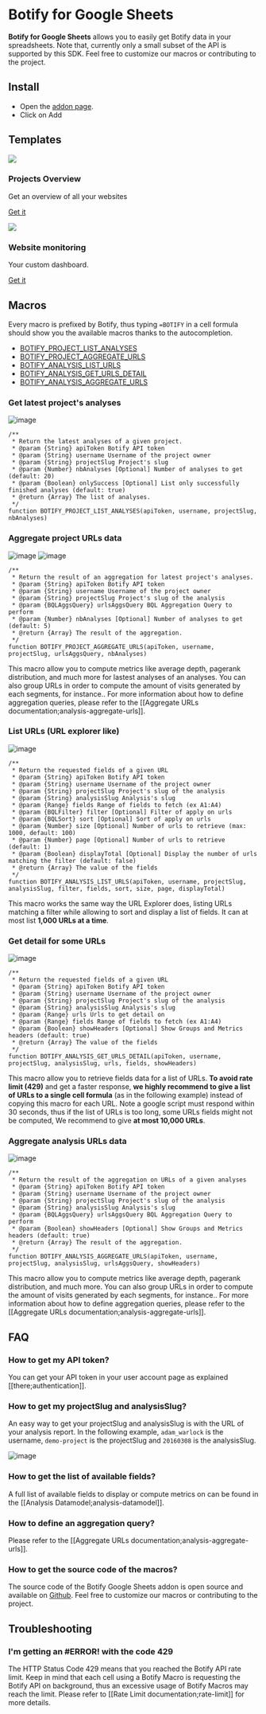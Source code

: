 # Botify for Google Sheets

**Botify for Google Sheets** allows you to easily get Botify data in your spreadsheets.
Note that, currently only a small subset of the API is supported by this SDK. Feel free to customize our macros or contributing to the project.


## Install

- Open the [addon page](https://chrome.google.com/webstore/detail/botify-macros/albleinfohecbdikaabneehekfmdgimk).
- Click on Add


## Templates
<div class="row"><div class="col-sm-12 col-md-6"><div class="thumbnail"><img src="https://cloud.githubusercontent.com/assets/1886834/22734076/b4d63a2e-edf4-11e6-9f1f-1dff6e8c83c8.png"><div class="caption"><h3>Projects Overview</h3><p>Get an overview of all your websites</p><p><a href="https://docs.google.com/spreadsheets/d/1Vj8zS0On8cUMWIYF2pNBOdaFrbKQ-U2IhUqv2bz0aOM/copy" class="btn btn-default" role="button">Get it</a></p></div></div></div><div class="col-sm-12 col-md-6"><div class="thumbnail"><img src="https://cloud.githubusercontent.com/assets/1886834/22792825/5c0420fa-eeee-11e6-938f-192ce59c9e15.gif"><div class="caption"><h3>Website monitoring</h3><p>Your custom dashboard.</p><p><a href="https://docs.google.com/spreadsheets/d/1RnpQemI3jZbCfGUbo-uleTHHFRLWibE6BTw6BE1U8bo/copy" class="btn btn-default" role="button">Get it</a></p></div></div></div></div>


## Macros

Every macro is prefixed by Botify, thus typing `=BOTIFY` in a cell formula  should show you the available macros thanks to the autocompletion.

- [BOTIFY_PROJECT_LIST_ANALYSES](#get-latest-projects-analyses)
- [BOTIFY_PROJECT_AGGREGATE_URLS](#aggregate-project-urls-data)
- [BOTIFY_ANALYSIS_LIST_URLS](#list-urls-url-explorer-like)
- [BOTIFY_ANALYSIS_GET_URLS_DETAIL](#get-detail-for-some-urls)
- [BOTIFY_ANALYSIS_AGGREGATE_URLS](#aggregate-analysis-urls-data)

### Get latest project's analyses

![image](https://cloud.githubusercontent.com/assets/1886834/14713052/e3dfa7e8-07df-11e6-9f23-52d7c9275a94.png)

```JS
/**
 * Return the latest analyses of a given project.
 * @param {String} apiToken Botify API token
 * @param {String} username Username of the project owner
 * @param {String} projectSlug Project's slug
 * @param {Number} nbAnalyses [Optional] Number of analyses to get (default: 20)
 * @param {Boolean} onlySuccess [Optional] List only successfully finished analyses (default: true)
 * @return {Array} The list of analyses.
 */
function BOTIFY_PROJECT_LIST_ANALYSES(apiToken, username, projectSlug, nbAnalyses)
```
### Aggregate project URLs data

![image](https://cloud.githubusercontent.com/assets/1886834/21591935/2bd3e4d6-d109-11e6-89dd-e1bd9b3a48a3.png)
![image](https://cloud.githubusercontent.com/assets/1886834/21591947/49fdef7e-d109-11e6-85bb-63a5be04b019.png)

```JS
/**
 * Return the result of an aggregation for latest project's analyses.
 * @param {String} apiToken Botify API token
 * @param {String} username Username of the project owner
 * @param {String} projectSlug Project's slug of the analysis
 * @param {BQLAggsQuery} urlsAggsQuery BQL Aggregation Query to perform
 * @param {Number} nbAnalyses [Optional] Number of analyses to get (default: 5)
 * @return {Array} The result of the aggregation.
 */
function BOTIFY_PROJECT_AGGREGATE_URLS(apiToken, username, projectSlug, urlsAggsQuery, nbAnalyses)
```

This macro allow you to compute metrics like average depth, pagerank distribution, and much more for lastest analyses of an analyses.
You can also group URLs in order to compute the amount of visits generated by each segments, for instance..
For more information about how to define aggregation queries, please refer to the [[Aggregate URLs documentation;analysis-aggregate-urls]].


### List URLs (URL explorer like)

![image](https://cloud.githubusercontent.com/assets/1886834/21352834/a0348eb6-c6c3-11e6-8702-2601d2ba905b.png)

```JS
/**
 * Return the requested fields of a given URL
 * @param {String} apiToken Botify API token
 * @param {String} username Username of the project owner
 * @param {String} projectSlug Project's slug of the analysis
 * @param {String} analysisSlug Analysis's slug
 * @param {Range} fields Range of fields to fetch (ex A1:A4)
 * @param {BQLFilter} filter [Optional] Filter of apply on urls
 * @param {BQLSort} sort [Optional] Sort of apply on urls
 * @param {Number} size [Optional] Number of urls to retrieve (max: 1000, default: 100)
 * @param {Number} page [Optional] Number of urls to retrieve (default: 1)
 * @param {Boolean} displayTotal [Optional] Display the number of urls matching the filter (default: false)
 * @return {Array} The value of the fields
 */
function BOTIFY_ANALYSIS_LIST_URLS(apiToken, username, projectSlug, analysisSlug, filter, fields, sort, size, page, displayTotal)
```

This macro works the same way the URL Explorer does, listing URLs matching a filter while allowing to sort and display a list of fields. It can at most list **1,000 URLs at a time**.


### Get detail for some URLs

![image](https://cloud.githubusercontent.com/assets/1886834/14742239/625eb72e-089b-11e6-95c2-d0897355982e.png)

```JS
/**
 * Return the requested fields of a given URL
 * @param {String} apiToken Botify API token
 * @param {String} username Username of the project owner
 * @param {String} projectSlug Project's slug of the analysis
 * @param {String} analysisSlug Analysis's slug
 * @param {Range} urls Urls to get detail on
 * @param {Range} fields Range of fields to fetch (ex A1:A4)
 * @param {Boolean} showHeaders [Optional] Show Groups and Metrics headers (default: true)
 * @return {Array} The value of the fields
 */
function BOTIFY_ANALYSIS_GET_URLS_DETAIL(apiToken, username, projectSlug, analysisSlug, urls, fields, showHeaders)
```
This macro allow you to retrieve fields data for a list of URLs.
**To avoid rate limit (429)** and get a faster response, **we highly recommend to give a list of URLs to a single cell formula** (as in the following example) instead of copying this macro for each URL.
Note a google script must respond within 30 seconds, thus if the list of URLs is too long, some URLs fields might not be computed, We recommend to give **at most 10,000 URLs**.


### Aggregate analysis URLs data

![image](https://cloud.githubusercontent.com/assets/1886834/21362231/bdd388b8-c6e7-11e6-984d-b97b8e5a20d6.png)

```JS
/**
 * Return the result of the aggregation on URLs of a given analyses
 * @param {String} apiToken Botify API token
 * @param {String} username Username of the project owner
 * @param {String} projectSlug Project's slug of the analysis
 * @param {String} analysisSlug Analysis's slug
 * @param {BQLAggsQuery} urlsAggsQuery BQL Aggregation Query to perform
 * @param {Boolean} showHeaders [Optional] Show Groups and Metrics headers (default: true)
 * @return {Array} The result of the aggregation.
 */
function BOTIFY_ANALYSIS_AGGREGATE_URLS(apiToken, username, projectSlug, analysisSlug, urlsAggsQuery, showHeaders)
```

This macro allow you to compute metrics like average depth, pagerank distribution, and much more.
You can also group URLs in order to compute the amount of visits generated by each segments, for instance..
For more information about how to define aggregation queries, please refer to the [[Aggregate URLs documentation;analysis-aggregate-urls]].


## FAQ

### How to get my API token?
You can get your API token in your user account page as explained [[there;authentication]].

### How to get my projectSlug and analysisSlug?
An easy way to get your projectSlug and analysisSlug is with the URL of your analysis report.
In the following example, `adam_warlock` is the username, `demo-project` is the projectSlug and `20160308` is the analysisSlug.

![image](https://cloud.githubusercontent.com/assets/1886834/14709625/e8aadb52-07d1-11e6-92f0-21dda26a6331.png)

### How to get the list of available fields?
A full list of available fields to display or compute metrics on can be found in the [[Analysis Datamodel;analysis-datamodel]].

### How to define an aggregation query?
Please refer to the [[Aggregate URLs documentation;analysis-aggregate-urls]].

### How to get the source code of the macros?
The source code of the Botify Google Sheets addon is open source and available on [Github](https://github.com/botify-labs/botify-integration-google-sheets). Feel free to customize our macros or contributing to the project.


## Troubleshooting

### I'm getting an #ERROR! with the code **429**

The HTTP Status Code 429 means that you reached the Botify API rate limit.
Keep in mind that each cell using a Botify Macro is requesting the Botify API on background, thus an excessive usage of Botify Macros may reach the limit.
Please refer to [[Rate Limit documentation;rate-limit]] for more details.
